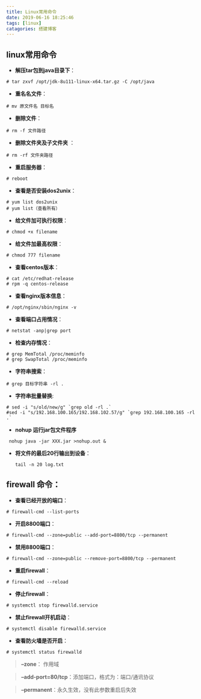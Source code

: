 ```yaml
---
title: Linux常用命令
date: 2019-06-16 18:25:46
tags: [linux]
catagories: 搭建博客
---
```




## linux常用命令

- **解压tar包到java目录下**：

```
# tar zxvf /opt/jdk-8u111-linux-x64.tar.gz -C /opt/java
```

- **重名名文件**：

```
# mv 原文件名 目标名
```

- **删除文件**：

```
# rm -f 文件路径
```

- **删除文件夹及子文件夹** ：

```
# rm -rf 文件夹路径
```

- **重启服务器**：

```
# reboot
```

- **查看是否安装dos2unix**：

```
# yum list dos2unix
# yum list（查看所有）
```

- **给文件加可执行权限**：

```
# chmod +x filename
```

- **给文件加最高权限**：

```
# chmod 777 filename
```

- **查看centos版本**：

```
# cat /etc/redhat-release
# rpm -q centos-release
```

- **查看nginx版本信息**：

```
# /opt/nginx/sbin/nginx -v
```

- **查看端口占用情况**：

```
# netstat -anp|grep port
```

- **检查内存情况**：

```
# grep MemTotal /proc/meminfo
# grep SwapTotal /proc/meminfo

```

- **字符串搜索**：

```
# grep 目标字符串 -rl .
```

- **字符串批量替换**:

```
# sed -i "s/old/new/g" `grep old -rl .`
#sed -i "s/192.168.100.165/192.168.102.57/g" `grep 192.168.100.165 -rl .`
```

- **nohup 运行jar包文件程序**

```
 nohup java -jar XXX.jar >nohup.out &
```

- **将文件的最后20行输出到设备**：

  ```
  tail -n 20 log.txt
  ```

  



## firewall 命令：

- **查看已经开放的端口**：

```
# firewall-cmd --list-ports
```

- **开启8800端口**：

```
# firewall-cmd --zone=public --add-port=8800/tcp --permanent
```

- **禁用8800端口**：

```
# firewall-cmd --zone=public --remove-port=8800/tcp --permanent
```

- **重启firewall**：
  
```
# firewall-cmd --reload
```

- **停止firewall**：
  
```
# systemctl stop firewalld.service
```

- **禁止firewall开机启动**：
  
```
# systemctl disable firewalld.service
```

- **查看防火墙是否开启**：

```
# systemctl status firewalld
```

> **–zone**： 作用域

> **–add-port=80/tcp**：添加端口，格式为：端口/通讯协议

> **–permanent**：永久生效，没有此参数重启后失效

